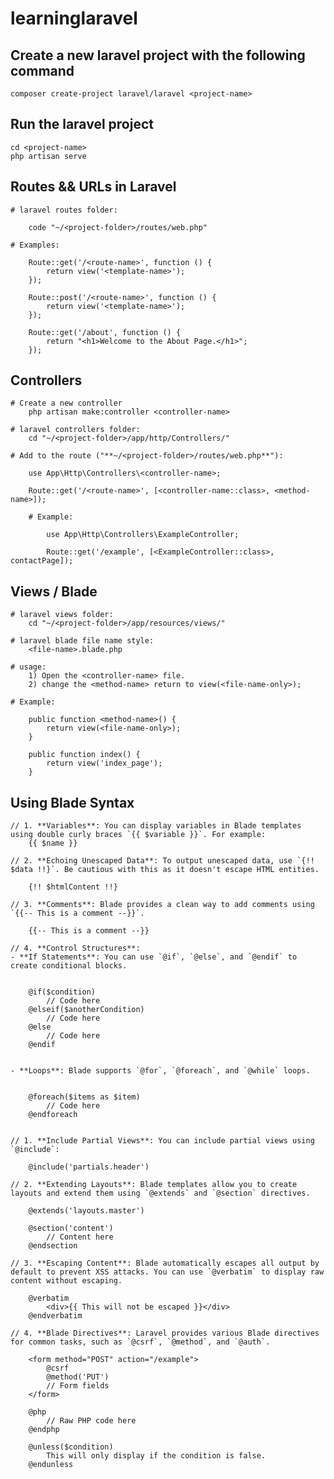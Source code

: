 # learninglaravel

## Create a new laravel project with the following command

    composer create-project laravel/laravel <project-name>

## Run the laravel project

    cd <project-name>    
    php artisan serve 

## Routes && URLs in Laravel

    # laravel routes folder:
    
        code "~/<project-folder>/routes/web.php"

    # Examples:

        Route::get('/<route-name>', function () {
            return view('<template-name>');
        });

        Route::post('/<route-name>', function () {
            return view('<template-name>');
        });

        Route::get('/about', function () {
            return "<h1>Welcome to the About Page.</h1>";
        });

## Controllers

    # Create a new controller
        php artisan make:controller <controller-name>

    # laravel controllers folder:
        cd "~/<project-folder>/app/http/Controllers/"

    # Add to the route ("**~/<project-folder>/routes/web.php**"):
        
        use App\Http\Controllers\<controller-name>;

        Route::get('/<route-name>', [<controller-name::class>, <method-name>]);

        # Example:

            use App\Http\Controllers\ExampleController;

            Route::get('/example', [<ExampleController::class>, contactPage]);

## Views / Blade

    # laravel views folder:
        cd "~/<project-folder>/app/resources/views/"

    # laravel blade file name style:
        <file-name>.blade.php

    # usage:
        1) Open the <controller-name> file.
        2) change the <method-name> return to view(<file-name-only>);

    # Example:

        public function <method-name>() {
            return view(<file-name-only>);
        }

        public function index() {
            return view('index_page');
        }

## Using Blade Syntax

    // 1. **Variables**: You can display variables in Blade templates using double curly braces `{{ $variable }}`. For example:
        {{ $name }}

    // 2. **Echoing Unescaped Data**: To output unescaped data, use `{!! $data !!}`. Be cautious with this as it doesn't escape HTML entities.

        {!! $htmlContent !!}

    // 3. **Comments**: Blade provides a clean way to add comments using `{{-- This is a comment --}}`.

        {{-- This is a comment --}}

    // 4. **Control Structures**:
    - **If Statements**: You can use `@if`, `@else`, and `@endif` to create conditional blocks.


        @if($condition)
            // Code here
        @elseif($anotherCondition)
            // Code here
        @else
            // Code here
        @endif


    - **Loops**: Blade supports `@for`, `@foreach`, and `@while` loops.


        @foreach($items as $item)
            // Code here
        @endforeach


    // 1. **Include Partial Views**: You can include partial views using `@include`:

        @include('partials.header')

    // 2. **Extending Layouts**: Blade templates allow you to create layouts and extend them using `@extends` and `@section` directives.

        @extends('layouts.master')

        @section('content')
            // Content here
        @endsection

    // 3. **Escaping Content**: Blade automatically escapes all output by default to prevent XSS attacks. You can use `@verbatim` to display raw content without escaping.

        @verbatim
            <div>{{ This will not be escaped }}</div>
        @endverbatim

    // 4. **Blade Directives**: Laravel provides various Blade directives for common tasks, such as `@csrf`, `@method`, and `@auth`.

        <form method="POST" action="/example">
            @csrf
            @method('PUT')
            // Form fields
        </form>

        @php
            // Raw PHP code here
        @endphp

        @unless($condition)
            This will only display if the condition is false.
        @endunless
